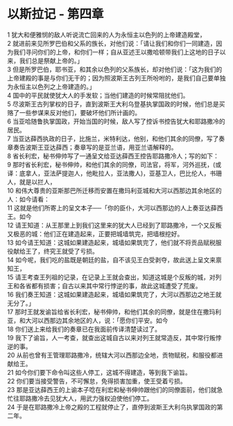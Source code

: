 # 以斯拉记 - 第四章
  
 1 犹大和便雅悯的敌人听说流亡回来的人为永恒主以色列的上帝建造殿堂，  
 2 就进前来见所罗巴伯和父系的族长，对他们说：「请让我们和你们一同建造，因为我们寻问你们的上帝，和你们一样；自从亚述王以撒哈顿带我们上这地的日子以来，我们总是祭献上帝的。」  
 3 但是所罗巴伯，耶书亚，和其余以色列的父系族长，却对他们说：「这为我们的上帝建殿的事是与你们无干的；因为照波斯王古列王所吩咐的，是我们自己要单独为永恒主以色列之上帝建造的。」  
 4 国中的平民就使犹大人的手发软；当他们建造的时候常阻扰他们。  
 5 尽波斯王古列掌权的日子，直到波斯王大利乌登基执掌国政的时候，他们总是买赂了一些参谋来反对他们，要破坏他们所计画的。  
 6 当亚哈随鲁执掌国政，开始当国的时候，敌人写了控诉书控告犹大和耶路撒冷的居民。  
 7 当亚达薛西执政的日子，比施兰，米特利达，他别，和他们其余的同僚，写了奏章奏告波斯王亚达薛西；奏章写的是亚兰语，用亚兰语解释的。  
 8 省长利宏，秘书伸帅写了一通呈文给亚达薛西王控告耶路撒冷人；写的如下：  
 9 那时省长利宏，秘书伸帅，和他们其余的同僚，司法官，将军，河外巡抚，(或译：底拿人，亚法萨提迦人，他毗拉人，亚法撒人)，亚基卫人，巴比伦人，书珊人，就是以拦人，  
 10 和伟大尊贵的亚斯那巴所迁移而安置在撒玛利亚城和大河以西那边其余地区的人：如今请看：  
 11 这就是他们所寄上的呈文本子──「你的臣仆，大河以西那边的人上奏亚达薛西王。如今  
 12 请王知道：从王那里上到我们这里来的犹大人已经到了耶路撒冷，一个又反叛又极恶的城：他们正在建造起来，正要把城墙筑完，把墙根挖好。  
 13 如今请王知道：这城如果建造起来，城墙如果筑完了，他们就不将贡品赋税服役献给王了，终究王就受了亏损。  
 14 如今呢，我们吃的盐既是朝廷的盐，自不该见王白受剥夺，故此送上呈文来禀知王，  
 15 请王考查王列祖的记录，在记录上王就会查出，知道这城是个反叛的城，对列王和各省都有损害；自古以来其中常行悖逆的事，故此这城遭受了荒废。  
 16 我们奏王知道：这城如果建造起来，城墙如果筑完了，大河以西那边之地王就无分了。」  
 17 那时王就发谕旨给省长利宏，秘书伸帅，和他们其余的同僚，就是住在撒玛利亚，和大河以西那边其余地区的人，说：「愿你们平安。如今  
 18 你们送上来给我们的奏章已在我面前传译清楚读过了。  
 19 我下了谕旨，人一考查，就查出这城自古以来对列王就常造反，其中常行叛悖逆的事。  
 20 从前也曾有王管理耶路撒冷，统辖大河以西那边全地，贡物赋税，和服役都进献给王。  
 21 如今你们要下命令叫这些人停工，这城不得建造，等到我下谕旨。  
 22 你们要当接受警告，不可懈怠，免得损害加重，使王受着亏损。  
 23 那是亚达薛西王的上谕本子唸在利宏和秘书伸帅跟他们的同僚面前，他们就急忙往耶路撒冷去见犹大人，用武力强权迫使他们停工。  
 24 于是在耶路撒冷上帝之殿的工程就停止了，直停到波斯王大利乌执掌国政的第二年。